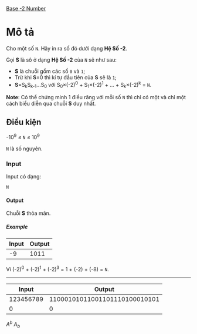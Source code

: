 [Base -2 Number](https://atcoder.jp/contests/ABC105/tasks/abc105_c)

# Mô tả
Cho một số `N`. Hãy in ra số đó dưới dạng **Hệ Số -2**.

Gọi **S** là sô ở dạng **Hệ Số -2** của `N` sẽ như sau:
- **S** là chuỗi gồm các số `0` và `1`;
- Trừ khi **S**=0 thì kí tự đầu tiên của **S** sẽ là `1`;
- **S**=S<sub>k</sub>S<sub>k-1</sub>...S<sub>0</sub> với S<sub>0</sub>×(-2)<sup>0</sup> + S<sub>1</sub>×(-2)<sup>1</sup> + ... + S<sub>k</sub>×(-2)<sup>k</sup> = `N`.

**Note**: Có thể chứng minh 1 điều răng với mỗi số `N` thì chỉ có một và chỉ một cách biểu diễn qua chuỗi **S** duy nhất.
## Điều kiện
-10<sup>9</sup> ≤ `N` ≤ 10<sup>9</sup>

`N` là số nguyên.

### Input 
Input có dạng: 
```
N
```

#### Output
Chuỗi **S** thỏa mãn.

##### Example
|Input|Output|
|-|-|
|-9|1011|

Vì (-2)<sup>0</sup> + (-2)<sup>1</sup> + (-2)<sup>3</sup> = 1 + (-2) + (-8) = `N`.

---------------------------------------

|Input|Output|
|-|-|
|123456789|11000101011001101110100010101|
|0|0|


$A^{b}$ $A_{b}$
